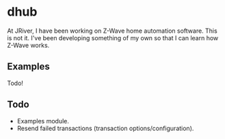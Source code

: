 # dhub

At JRiver, I have been working on Z-Wave home automation software. This is not it. I've been developing something of my own so that I can learn how Z-Wave works.

## Examples
Todo!


## Todo
* Examples module.
* Resend failed transactions (transaction options/configuration).